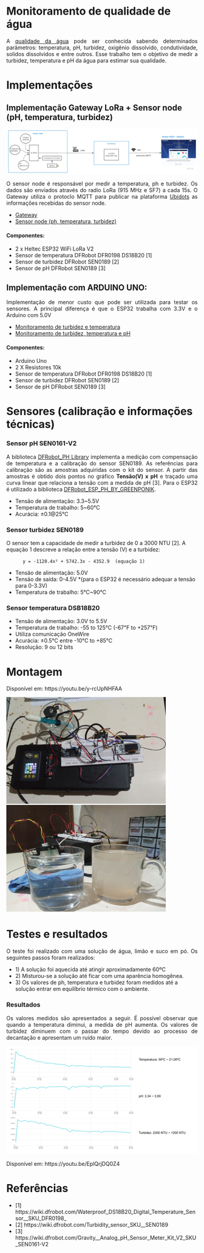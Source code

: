 # Monitoramento de qualidade de água

<p align="justify">  A <a href="https://docs.google.com/presentation/d/1uHk2DYrfxsaQ3JNXLhX1uGLU5sidi7bCZawYK-Eue2A/edit?usp=sharing" >qualidade da água</a> pode ser conhecida sabendo determinados parâmetros: temperatura, pH, turbidez, oxigênio dissolvido, condutividade, solidos dissolvidos e entre outros. Esse trabalho tem o objetivo de medir a turbidez, temperatura e pH da água para estimar sua qualidade. </p>

# Implementações

<h2>Implementação Gateway LoRa + Sensor node (pH, temperatura, turbidez)</h2>
<p align="justify">
   <img src="https://github.com/FelipeCamargoXavier/water-quality/blob/main/images/prototipo1.jpg?raw=true"/>
</p>

<p align="justify">
  O sensor node é responsável por medir a temperatura, ph e turbidez. Os dados são enviados através do radio LoRa (915 MHz e SF7) a cada 15s. O Gateway utiliza o protoclo MQTT para publicar na plataforma <a href="https://ubidots.com/">Ubidots</a> as informações recebidas do sensor node.
</p>

<ul>
  <li><a href="https://github.com/FelipeCamargoXavier/water-quality/blob/main/gateway-lora-monitoramento-agua.cpp">Gateway</a></li>
  <li><a href="https://github.com/FelipeCamargoXavier/water-quality/blob/main/end-node-temperatura-ph-turbidez.cpp">Sensor node (ph, temperatura, turbidez)</a></li>
</ul>

<h4>Componentes:</h4>
<ul>
  <li>2 x Heltec ESP32 WiFi LoRa V2</li>
  <li>Sensor de temperatura DFRobot DFR0198 DS18B20 [1]</li>
  <li>Sensor de turbidez DFRobot SEN0189 [2] </li>
   <li>Sensor de pH DFRobot SEN0189 [3] </li>
</ul>

<h2>Implementação com ARDUINO UNO:</h2>

<p align="justify"> Implementação de menor custo que pode ser utilizada para testar os sensores. A principal diferença é que o ESP32 trabalha com 3.3V e o 
  Arduino com 5.0V
</p>

<ul>
  <li><a href="https://github.com/FelipeCamargoXavier/water-quality/blob/main/turbity-temperature.ino">Monitoramento de turbidez e temperatura</a></li>
  <li><a href="https://github.com/FelipeCamargoXavier/water-quality/blob/main/turbity-temperature-ph.ino">Monitoramento de turbidez, temperatura e pH</a></li>
</ul>


<h4>Componentes:</h4>
<ul>
  <li>Arduino Uno</li>
  <li>2 X Resistores 10k</li>
  <li>Sensor de temperatura DFRobot DFR0198 DS18B20 [1]</li>
  <li>Sensor de turbidez DFRobot SEN0189 [2] </li>
   <li>Sensor de pH DFRobot SEN0189 [3] </li>
</ul>



# Sensores (calibração e informações técnicas)

<h3> Sensor pH SEN0161-V2 </h3>

<p align="justify"> 
A biblioteca <a href="https://github.com/DFRobot/DFRobot_PH">DFRobot_PH Library</a>  implementa a medição com compensação de temperatura e a calibração do sensor SEN0189. As referências para calibração são as amostras adquiridas com o kit do sensor. A partir das amostras é obtido dois pontos no gráfico <b>Tensão(V) x pH</b> e traçado uma curva linear que relaciona a tensão com a medida de pH [3]. Para o ESP32 é utilizado a biblioteca <a href="https://github.com/GreenPonik/DFRobot_ESP_PH_BY_GREENPONIK">DFRobot_ESP_PH_BY_GREENPONIK</a>.
</p>

<ul>
  <li>Tensão de alimentação: 3.3~5.5V</li>
  <li>Temperatura de trabalho: 5~60°C</li>
  <li>Acurácia: ±0.1@25℃</li>
</ul>

<h3> Sensor turbidez SEN0189 </h3>

<p>
  O sensor tem a capacidade de medir a turbidez de 0 a 3000 NTU [2]. A equação 1 descreve a relação entre a tensão (V) e a turbidez:
  
          y = -1120.4x² + 5742.3x - 4352.9  (equação 1)
</p>

  <ul>
  <li>Tensão de alimentação: 5.0V</li>
  <li>Tensão de saída: 0-4.5V  *(para o ESP32 é necessário adequar a tensão para 0-3.3V)</li>
  <li>Temperatura de trabalho: 5℃~90℃</li>
  </ul>
  
<h3> Sensor temperatura DSB18B20 </h3>

 <ul>
  <li>Tensão de alimentação: 3.0V to 5.5V</li>
  <li>Temperatura de trabalho: -55 to 125℃ (-67℉ to +257℉)</li>
  <li>Utiliza comunicação OneWire</li>
  <li>Acurácia: ±0.5℃ entre -10℃ to +85℃</li>
  <li>Resolução: 9 ou 12 bits</li>
  </ul>

# Montagem



<p>Disponível em: https://youtu.be/y-rcUpNHFAA</p>

<p align="justify">
   <img src="https://github.com/FelipeCamargoXavier/water-quality/blob/main/images/sensor_node.jpeg?raw=true" width="420" height="280"/>
   <img src="https://github.com/FelipeCamargoXavier/water-quality/blob/main/images/testes_turbidez.jpeg?raw=true" width="420" height="280"/>
</p>
</p>



# Testes e resultados

<p align="justify"> 
  O teste foi realizado com uma solução de água, limão e suco em pó. Os seguintes passos foram realizados:
   <ul>
  <li>1) A solução foi aquecida até atingir aproximadamente 60ºC</li>
  <li>2) Misturou-se a solução até ficar com uma aparência homogênea.</li>
  <li>3) Os valores de ph, temperatura e turbidez foram medidos até a solução entrar em equilíbrio térmico com o ambiente.</li>
  </ul>
  </p>
  
  <h3> Resultados </h3>
  
 <p align="justify"> 
  Os valores medidos são apresentados a seguir. É possível observar que quando a temperatura diminui, a medida de pH aumenta. 
    Os valores de turbidez diminuem com o passar do tempo devido ao processo de decantação e apresentam um ruído maior.
</p>



![Resultados](https://github.com/FelipeCamargoXavier/water-quality/blob/main/images/resultados_teste.svg)





<p>Disponível em: https://youtu.be/EplQrjDQ0Z4</p>

  


# Referências

<ul>
  <li>[1] https://wiki.dfrobot.com/Waterproof_DS18B20_Digital_Temperature_Sensor__SKU_DFR0198_</li>
  <li>[2] https://wiki.dfrobot.com/Turbidity_sensor_SKU__SEN0189</li>
   <li>[3] https://wiki.dfrobot.com/Gravity__Analog_pH_Sensor_Meter_Kit_V2_SKU_SEN0161-V2 </li>
</ul>


